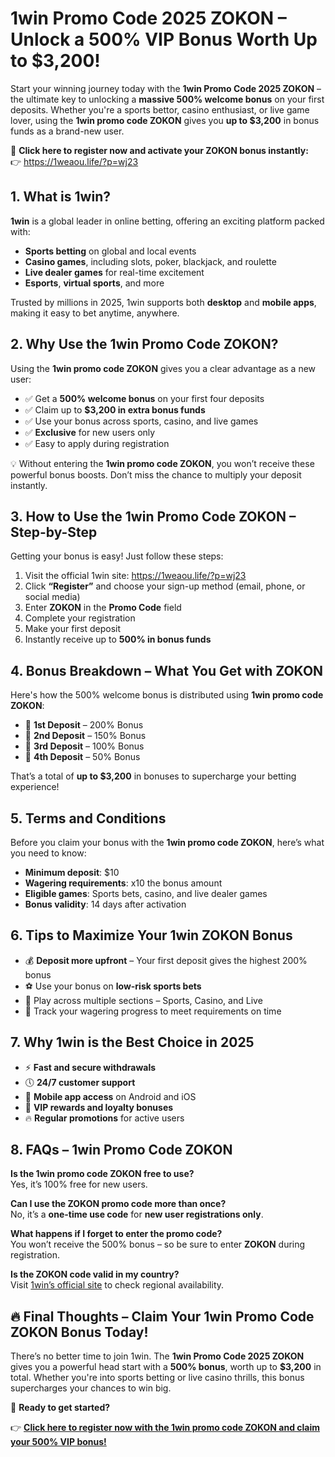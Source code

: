 <h1>1win Promo Code 2025 ZOKON – Unlock a 500% VIP Bonus Worth Up to $3,200!</h1>

<p>Start your winning journey today with the <strong>1win Promo Code 2025 ZOKON</strong> – the ultimate key to unlocking a <strong>massive 500% welcome bonus</strong> on your first deposits. Whether you're a sports bettor, casino enthusiast, or live game lover, using the <strong>1win promo code ZOKON</strong> gives you <strong>up to $3,200</strong> in bonus funds as a brand-new user.</p>

<p>🎁 <strong>Click here to register now and activate your ZOKON bonus instantly:</strong><br>
👉 <a href="https://1weaou.life/?p=wj23" target="_blank">https://1weaou.life/?p=wj23</a></p>

<h2>1. What is 1win?</h2>
<p><strong>1win</strong> is a global leader in online betting, offering an exciting platform packed with:</p>
<ul>
<li><strong>Sports betting</strong> on global and local events</li>
<li><strong>Casino games</strong>, including slots, poker, blackjack, and roulette</li>
<li><strong>Live dealer games</strong> for real-time excitement</li>
<li><strong>Esports</strong>, <strong>virtual sports</strong>, and more</li>
</ul>
<p>Trusted by millions in 2025, 1win supports both <strong>desktop</strong> and <strong>mobile apps</strong>, making it easy to bet anytime, anywhere.</p>

<h2>2. Why Use the 1win Promo Code ZOKON?</h2>
<p>Using the <strong>1win promo code ZOKON</strong> gives you a clear advantage as a new user:</p>
<ul>
<li>✅ Get a <strong>500% welcome bonus</strong> on your first four deposits</li>
<li>✅ Claim up to <strong>$3,200 in extra bonus funds</strong></li>
<li>✅ Use your bonus across sports, casino, and live games</li>
<li>✅ <strong>Exclusive</strong> for new users only</li>
<li>✅ Easy to apply during registration</li>
</ul>
<p>💡 Without entering the <strong>1win promo code ZOKON</strong>, you won’t receive these powerful bonus boosts. Don’t miss the chance to multiply your deposit instantly.</p>

<h2>3. How to Use the 1win Promo Code ZOKON – Step-by-Step</h2>
<p>Getting your bonus is easy! Just follow these steps:</p>
<ol>
<li>Visit the official 1win site: <a href="https://1weaou.life/?p=wj23" target="_blank">https://1weaou.life/?p=wj23</a></li>
<li>Click <strong>“Register”</strong> and choose your sign-up method (email, phone, or social media)</li>
<li>Enter <strong>ZOKON</strong> in the <strong>Promo Code</strong> field</li>
<li>Complete your registration</li>
<li>Make your first deposit</li>
<li>Instantly receive up to <strong>500% in bonus funds</strong></li>
</ol>

<h2>4. Bonus Breakdown – What You Get with ZOKON</h2>
<p>Here's how the 500% welcome bonus is distributed using <strong>1win promo code ZOKON</strong>:</p>
<ul>
<li>🥇 <strong>1st Deposit</strong> – 200% Bonus</li>
<li>🥈 <strong>2nd Deposit</strong> – 150% Bonus</li>
<li>🥉 <strong>3rd Deposit</strong> – 100% Bonus</li>
<li>🎁 <strong>4th Deposit</strong> – 50% Bonus</li>
</ul>
<p>That’s a total of <strong>up to $3,200</strong> in bonuses to supercharge your betting experience!</p>

<h2>5. Terms and Conditions</h2>
<p>Before you claim your bonus with the <strong>1win promo code ZOKON</strong>, here’s what you need to know:</p>
<ul>
<li><strong>Minimum deposit</strong>: $10</li>
<li><strong>Wagering requirements</strong>: x10 the bonus amount</li>
<li><strong>Eligible games</strong>: Sports bets, casino, and live dealer games</li>
<li><strong>Bonus validity</strong>: 14 days after activation</li>
</ul>

<h2>6. Tips to Maximize Your 1win ZOKON Bonus</h2>
<ul>
<li>💰 <strong>Deposit more upfront</strong> – Your first deposit gives the highest 200% bonus</li>
<li>⚽ Use your bonus on <strong>low-risk sports bets</strong></li>
<li>🎰 Play across multiple sections – Sports, Casino, and Live</li>
<li>🧠 Track your wagering progress to meet requirements on time</li>
</ul>

<h2>7. Why 1win is the Best Choice in 2025</h2>
<ul>
<li>⚡ <strong>Fast and secure withdrawals</strong></li>
<li>🕔 <strong>24/7 customer support</strong></li>
<li>📱 <strong>Mobile app access</strong> on Android and iOS</li>
<li>💎 <strong>VIP rewards and loyalty bonuses</strong></li>
<li>🔥 <strong>Regular promotions</strong> for active users</li>
</ul>

<h2>8. FAQs – 1win Promo Code ZOKON</h2>
<p><strong>Is the 1win promo code ZOKON free to use?</strong><br>
Yes, it’s 100% free for new users.</p>
<p><strong>Can I use the ZOKON promo code more than once?</strong><br>
No, it’s a <strong>one-time use code</strong> for <strong>new user registrations only</strong>.</p>
<p><strong>What happens if I forget to enter the promo code?</strong><br>
You won’t receive the 500% bonus – so be sure to enter <strong>ZOKON</strong> during registration.</p>
<p><strong>Is the ZOKON code valid in my country?</strong><br>
Visit <a href="https://1weaou.life/?p=wj23" target="_blank">1win’s official site</a> to check regional availability.</p>

<h2>🔥 Final Thoughts – Claim Your 1win Promo Code ZOKON Bonus Today!</h2>
<p>There’s no better time to join 1win. The <strong>1win Promo Code 2025 ZOKON</strong> gives you a powerful head start with a <strong>500% bonus</strong>, worth up to <strong>$3,200</strong> in total. Whether you're into sports betting or live casino thrills, this bonus supercharges your chances to win big.</p>

<p>🎯 <strong>Ready to get started?</strong></p>

<p>👉 <a href="https://1weaou.life/?p=wj23" target="_blank"><strong>Click here to register now with the 1win promo code ZOKON and claim your 500% VIP bonus!</strong></a></p>
